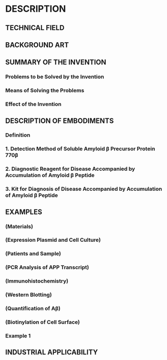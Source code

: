 # DESCRIPTION

## TECHNICAL FIELD

## BACKGROUND ART

## SUMMARY OF THE INVENTION

### Problems to be Solved by the Invention

### Means of Solving the Problems

### Effect of the Invention

## DESCRIPTION OF EMBODIMENTS

### Definition

### 1. Detection Method of Soluble Amyloid β Precursor Protein 770β

### 2. Diagnostic Reagent for Disease Accompanied by Accumulation of Amyloid β Peptide

### 3. Kit for Diagnosis of Disease Accompanied by Accumulation of Amyloid β Peptide

## EXAMPLES

### (Materials)

### (Expression Plasmid and Cell Culture)

### (Patients and Sample)

### (PCR Analysis of APP Transcript)

### (Immunohistochemistry)

### (Western Blotting)

### (Quantification of Aβ)

### (Biotinylation of Cell Surface)

### Example 1

## INDUSTRIAL APPLICABILITY

